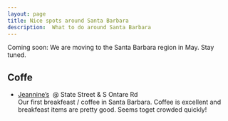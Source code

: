 ```yaml
---
layout: page
title: Nice spots around Santa Barbara
description:  What to do around Santa Barbara
---
```


Coming soon: We are moving to the Santa Barbara region in May. Stay tuned.

Coffe
----

<ul>
 	<li><a href="http://jeannines.com/">Jeannine’s</a>  @ State Street &amp; S Ontare Rd <br>
            Our first breakfeast / coffee in Santa Barbara. Coffee is excellent and breakfeast items are pretty good.
            Seems toget crowded quickly!</li>

</ul>

